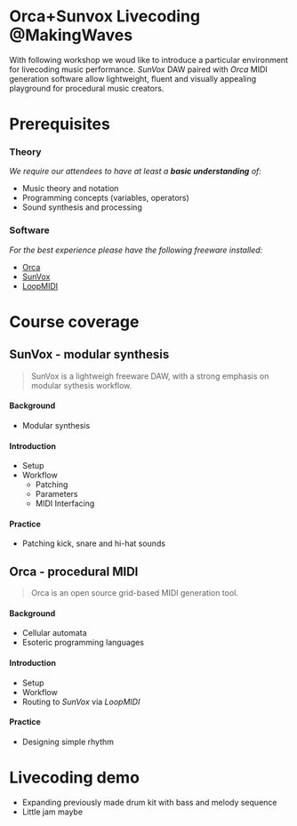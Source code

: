 # Orca+Sunvox Livecoding @MakingWaves

With following workshop we woud like to introduce a particular environment for livecoding music performance. 
_SunVox_ DAW paired with _Orca_ MIDI generation software allow lightweight, fluent and visually appealing playground for procedural music creators.   

# Prerequisites
### Theory 
_We require our attendees to have at least a  **basic understanding** of:_
  - Music theory and notation
  - Programming concepts (variables, operators)
  - Sound synthesis and processing 
### Software 
_For the best experience please have the following freeware installed:_
  - [Orca](https://100r.co/site/orca.html)
  - [SunVox](https://warmplace.ru/soft/sunvox/)
  - [LoopMIDI](https://www.tobias-erichsen.de/software/loopmidi.html)

# Course coverage

## SunVox - modular synthesis

> SunVox is a lightweigh freeware DAW, with a strong emphasis on modular sythesis workflow. 

#### Background
 - Modular synthesis

#### Introduction
 - Setup
  - Workflow
    - Patching
    - Parameters
    - MIDI Interfacing
      
#### Practice 
  - Patching kick, snare and hi-hat sounds  
    
## Orca - procedural MIDI 
> Orca is an open source grid-based MIDI generation tool. 

#### Background 
 - Cellular automata
 - Esoteric programming languages
#### Introduction 
 - Setup
 - Workflow
 - Routing to *SunVox* via *LoopMIDI*

#### Practice
  - Designing simple rhythm


# Livecoding demo 
 - Expanding previously made drum kit with bass and melody sequence
 - Little jam maybe


